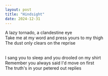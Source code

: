 ```yaml
---
layout: post
title: "Hindsight"
date: 2024-12-31
---
```


A lazy tornado, a clandestine eye<br>
Take me at my word and press yours to my thigh<br>
The dust only clears on the reprise<br><br>

I sang you to sleep and you drooled on my shirt<br>
Remember you always said I'd move on first<br>
The truth's in your petered out replies<br>